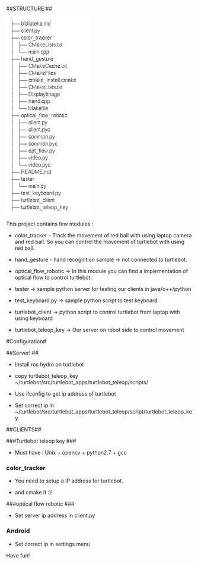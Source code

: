 ##STRUCTURE:##

![ ](images/structure.png  "Structure")


This project contains few modules : 

* color_tracker - Track the movement of red ball with using laptop camera and red ball. So you can control the movement of turtlebot with using red ball.

* hand_gesture - hand recognition sample -> not connected to turtlebot.

* optical_flow_robotic -> In this module you can find a implementation of optical flow to control turtlebot.
* tester -> sample python server for testing our clients in java/c++/python

* test_keyboard.py -> sample python script to test keyboard

* turtlebot_client -> python script to control turtlebot from laptop with using keyboard

* turtlebot_teleop_key -> Our server on robot side to control movement

#Configuration#

##Server! ##

* Install ros hydro on turtlebot

* copy turtlebot_teleop_key ~/turtlebot/src/turtlebot_apps/turtlebot_teleop/scripts/

* Use ifconfig to get ip address of turtlebot

* Set correct ip in ~/turtlebot/src/turtlebot_apps/turtlebot_teleop/script/turtlebot_teleop_key

##CLIENTS##

###Turtlebot teleop key ###

* Must have : Unix + opencv + python2.7 + gcc

### color_tracker ###

* You need to setup a IP address for turtlebot.

* and cmake it :)!

###optical flow robotic ###

* Set server ip address in client.py

### Android ###

* Set correct ip in settings menu


Have fun!


